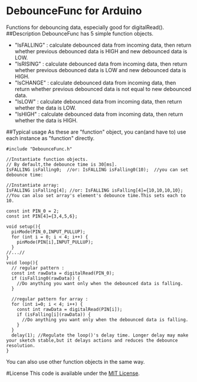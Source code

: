 # DebounceFunc for Arduino
Functions for debouncing data, especially good for digitalRead().
##Description
DebounceFunc has 5 simple function objects.

+ "IsFALLING" : calculate debounced data from incoming data, then return whether previous debounced data is HIGH and new debounced data is LOW.
+ "IsRISING" : calculate debounced data from incoming data, then return whether previous debounced data is LOW and new debounced data is HIGH.
+ "IsCHANGE" : calculate debounced data from incoming data, then return whether previous debounced data is not equal to  new debounced data.
+ "IsLOW" : calculate debounced data from incoming data, then return whether the data is LOW.
+ "IsHIGH" : calculate debounced data from incoming data, then return whether the data is HIGH.

##Typical usage
As these are "function" object, you can(and have to) use each instance as  "function" directly.


```
#include "DebounceFunc.h"

//Instantiate function objects.
// By default,the debounce time is 30[ms].
IsFALLING isFalling0;  //or: IsFALLING isFalling0(10);  //you can set debounce time:

//Instantiate array:
IsFALLING isFalling[4]; //or: IsFALLING isFalling[4]={10,10,10,10};    //You can also set array's element's debounce time.This sets each to 10.

const int PIN_0 = 2;
const int PIN[4]={3,4,5,6};

void setup(){
  pinMode(PIN_0,INPUT_PULLUP);
  for (int i = 0; i < 4; i++) {
    pinMode(PIN[i],INPUT_PULLUP);
  }
//...//
}
void loop(){
  // regular pattern :
  const int rawData = digitalRead(PIN_0);
  if (isFalling0(rawData)) {
    //Do anything you want only when the debounced data is falling.
  }

  //regular pattern for array :
  for (int i=0; i < 4; i++) {
    const int rawData = digitalRead(PIN[i]);
    if (isFalling[i](rawData)) {
      //Do anything you want only when the debounced data is falling.
    }
  }
  delay(1); //Regulate the loop()'s delay time. Longer delay may make your sketch stable,but it delays actions and reduces the debounce resolution.
}
```
You can also use other function objects in the same way.

#License
This code is available under the [MIT License](http://opensource.org/licenses/mit-license.php).
